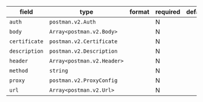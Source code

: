 | field | type | format | required | default | description |
|---|---|---|---|---|---|
| `auth` | `postman.v2.Auth` |  | N |  |  |
| `body` | `Array<postman.v2.Body>` |  | N |  |
| `certificate` | `postman.v2.Certificate` |  | N |  |  |
| `description` | `postman.v2.Description` |  | N |  |  |
| `header` | `Array<postman.v2.Header>` |  | N |  |
| `method` | `string` |  | N |  |
| `proxy` | `postman.v2.ProxyConfig` |  | N |  |  |
| `url` | `Array<postman.v2.Url>` |  | N |  |
